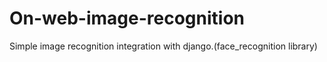 # On-web-image-recognition
Simple image recognition integration with django.(face_recognition library)
